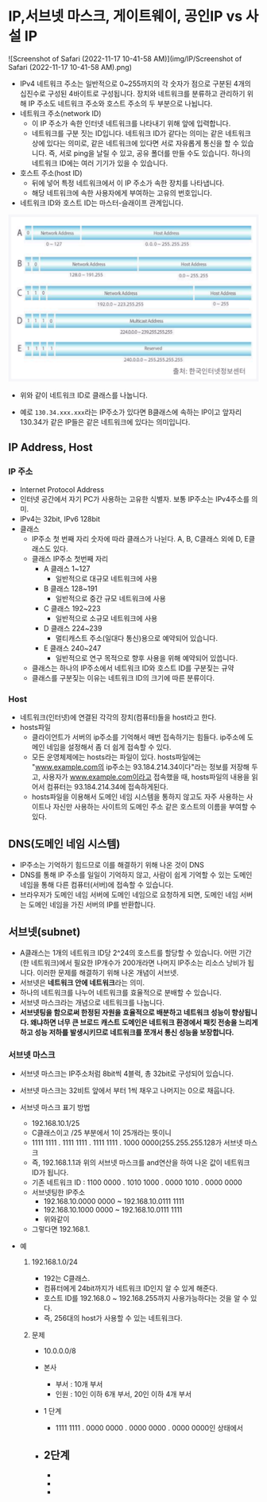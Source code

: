 # IP,서브넷 마스크, 게이트웨이, 공인IP vs 사설 IP

![Screenshot of Safari (2022-11-17 10-41-58 AM)](img/IP/Screenshot of Safari (2022-11-17 10-41-58 AM).png)

- IPv4 네트워크 주소는 일반적으로 0~255까지의 각 숫자가 점으로 구분된 4개의 십진수로 구성된 4바이트로 구성됩니다. 장치와 네트워크를 분류하고 관리하기 위해 IP 주소도 네트워크 주소와 호스트 주소의 두 부분으로 나뉩니다.
- 네트워크 주소(network ID)
  - 이 IP 주소가 속한 인터넷 네트워크를 나타내기 위해 앞에 입력합니다.
  - 네트워크를 구분 짓는 ID입니다. 네트워크 ID가 같다는 의미는 같은 네트워크 상에 있다는 의미로, 같은 네트워크에 있다면 서로 자유롭게 통신을 할 수 있습니다. 즉, 서로 ping을 날릴 수 있고, 공유 폴더를 만들 수도 있습니다. 하나의 네트워크 ID에는 여러 기기가 있을 수 있습니다.
- 호스트 주소(host ID)
  - 뒤에 넣어 특정 네트워크에서 이 IP 주소가 속한 장치를 나타냅니다.
  - 해당 네트워크에 속한 사용자에게 부여하는 고유의 번호입니다.
- 네트워크 ID와 호스트 ID는 마스터-슬래이프 관계입니다.

<img src="img/IP/Screenshot of Safari (2022-11-17 10-53-52 AM).png" alt="Screenshot of Safari (2022-11-17 10-53-52 AM)" style="zoom:50%;" />

- 위와 같이 네트워크 ID로 클래스를 나눕니다.

- 예로 `130.34.xxx.xxx`라는 IP주소가 있다면 B클래스에 속하는 IP이고 앞자리 130.34가 같은 IP들은 같은 네트워크에 있다는 의미입니다.

  

## IP Address, Host

### IP 주소

- Internet Protocol Address
- 인터넷 공간에서 자기 PC가 사용하는 고유한 식별자. 보통 IP주소는 IPv4주소를 의미.
- IPv4는 32bit, IPv6 128bit
- 클래스
  - IP주소 첫 번째 자리 숫자에 따라 클래스가 나뉜다. A, B, C클래스 외에 D, E클래스도 있다.
  - 클래스 IP주소 첫번째 자리
    - A 클래스 1~127
      - 일반적으로 대규모 네트워크에 사용
    - B 클래스 128~191
      - 일반적으로 중간 규모 네트워크에 사용
    - C 클래스 192~223
      - 일반적으로 소규모 네트워크에 사용
    - D 클래스 224~239
      - 멀티캐스트 주소(일대다 통신)용으로 예약되어 있습니다.
    - E 클래스 240~247
      - 일반적으로 연구 목적으로 향후 사용을 위해 예약되어 있씁니다.
  - 클래스는 하나의 IP주소에서 네트워크 ID와 호스트 ID를 구분짖는 규약
  - 클래스를 구분짖는 이유는 네트워크 ID의 크기에 따른 분류이다.





### Host

- 네트워크(인터넷)에 연결된 각각의 장치(컴퓨터)들을 host라고 한다.
- hosts파일
  - 클라이언트가 서버의 ip주소를 기억해서 매번 접속하기는 힘들다. ip주소에 도메인 네임을 설정해서 좀 더 쉽게 접속할 수 있다.
  - 모든 운영체제에는 hosts라는 파일이 있다. hosts파일에는 "www.example.com의 ip주소는 93.184.214.34이다"라는 정보를 저장해 두고, 사용자가 www.example.com이라고 접속했을 때, hosts파일의 내용을 읽어서 컴퓨터는 93.184.214.34에 접속하게된다.
  - hosts파일을 이용해서 도메인 네임 시스템을 통하지 않고도 자주 사용하는 사이트나 자신만 사용하는 사이트의 도메인 주소 같은 호스트의 이름을 부여할 수 있다.





## DNS(도메인 네임 시스템)

- IP주소는 기억하기 힘드므로 이를 해결하기 위해 나온 것이 DNS
- DNS를 통해 IP 주소를 일일이 기억하지 않고, 사람이 쉽게 기억할 수 있는 도메인 네임을 통해 다른 컴퓨터(서버)에 접속할 수 있습니다.
- 브라우저가 도메인 네임 서버에 도메인 네임으로 요청하게 되면, 도메인 네임 서버는 도메인 네임을 가진 서버의 IP를 반환합니다.





## 서브넷(subnet)

- A클래스는 1개의 네트워크 ID당 2^24의 호스트를 할당할 수 있습니다. 어떤 기간(한 네트워크)에서 필요한 IP개수가 200개라면 나머지 IP주소는 리소스 낭비가 됩니다. 이러한 문제를 해결하기 위해 나온 개념이 서브넷.
- 서브넷은 **네트워크 안에 네트워크**라는 의미.
- 하나의 네트워크를 나누어 네트워크를 효율적으로 분배할 수 있습니다.
- 서브넷 마스크라는 개념으로 네트워크를 나눕니다.
- **서브넷팅을 함으로써 한정된 자원을 효율적으로 배분하고 네트워크 성능이 향상됩니다. 왜냐하면 너무 큰 브로드 캐스트 도메인은 네트워크 환경에서 패킷 전송을 느리게하고 성능 저하를 발생시키므로 네트워크를 쪼개서 통신 성능을 보장합니다.**

### 서브넷 마스크

- 서브넷 마스크는 IP주소처럼 8bit씩 4블럭, 총 32bit로 구성되어 있습니다.
- 서브넷 마스크는 32비트 앞에서 부터 1씩 채우고 나머지는 0으로 채웁니다.
- 서브넷 마스크 표기 방법
  - 192.168.10.1/25
  - C클래스이고 /25 부분에서 1이 25개라는 뜻이니
  - 1111 1111 . 1111 1111 . 1111 1111 . 1000 0000(255.255.255.128가 서브넷 마스크
  - 즉, 192.168.1.1과 위의 서브넷 마스크를 and연산을 하여 나온 값이 네트워크 ID가 됩니다.
  - 기존 네트워크 ID : 1100 0000 . 1010 1000 . 0000 1010 . 0000 0000
  - 서브넷팅한 IP주소
    - 192.168.10.0000 0000 ~ 192.168.10.0111 1111
    - 192.168.10.1000 0000 ~ 192.168.10.0111 1111
    - 위와같이 
  - 그렇다면 192.168.1.





- 예

  1. 192.168.1.0/24

     - 192는 C클래스.
     - 컴퓨터에게 24bit까지가 네트워크 ID인지 알 수 있게 해준다.
     - 호스트 ID를 192.168.0 ~ 192.168.255까지 사용가능하다는 것을 알 수 있다.
     - 즉, 256대의 host가 사용할 수 있는 네트워크다.

  2. 문제

     - 10.0.0.0/8
     - 본사
       - 부서 : 10개 부서
       - 인원 : 10인 이하 6개 부서, 20인 이하 4개 부서
     - 1 단계
       - 1111 1111 . 0000 0000 . 0000 0000 . 0000 0000인 상태에서 

     - 2단계
       - 
       - 
       - 
       - 